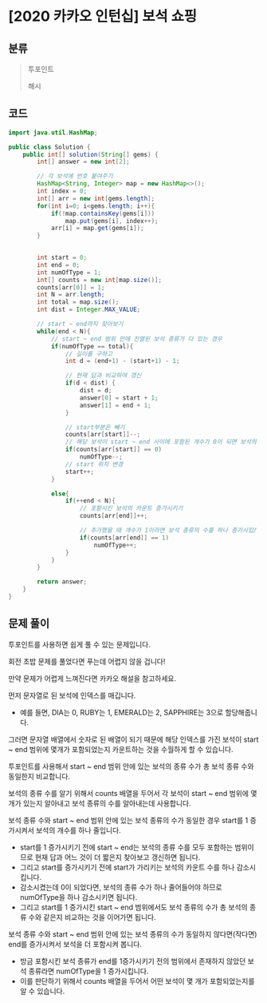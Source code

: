 # [2020 카카오 인턴십] 보석 쇼핑

## 분류
> 투포인트
>
> 해시

## 코드
```java
import java.util.HashMap;

public class Solution {
    public int[] solution(String[] gems) {
        int[] answer = new int[2];

        // 각 보석에 번호 붙여주기
        HashMap<String, Integer> map = new HashMap<>();
        int index = 0;
        int[] arr = new int[gems.length];
        for(int i=0; i<gems.length; i++){
            if(!map.containsKey(gems[i]))
                map.put(gems[i], index++);
            arr[i] = map.get(gems[i]);
        }

        
        int start = 0;
        int end = 0;
        int numOfType = 1;
        int[] counts = new int[map.size()];
        counts[arr[0]] = 1;
        int N = arr.length;
        int total = map.size();
        int dist = Integer.MAX_VALUE;

        // start ~ end까지 찾아보기
        while(end < N){
            // start ~ end 범위 안에 진열된 보석 종류가 다 있는 경우
            if(numOfType == total){
                // 길이를 구하고
                int d = (end+1) - (start+1) - 1;

                // 현재 답과 비교하여 갱신
                if(d < dist) {
                    dist = d;
                    answer[0] = start + 1;
                    answer[1] = end + 1;
                }

                // start부분은 빼기
                counts[arr[start]]--;
                // 해당 보석이 start ~ end 사이에 포함된 개수가 0이 되면 보석의 종류 수 감소시키기
                if(counts[arr[start]] == 0)
                    numOfType--;
                // start 위치 변경
                start++;
            }

            else{
                if(++end < N){
                    // 포함시킨 보석의 카운트 증가시키기
                    counts[arr[end]]++;

                    // 추가했을 때 개수가 1이라면 보석 종류의 수를 하나 증가시킴/
                    if(counts[arr[end]] == 1)
                        numOfType++;
                }
            }
        }

        return answer;
    }
}
```

## 문제 풀이
투포인트를 사용하면 쉽게 풀 수 있는 문제입니다.

회전 초밥 문제를 풀었다면 푸는데 어렵지 않을 겁니다!

만약 문제가 어렵게 느껴진다면 카카오 해설을 참고하세요.

먼저 문자열로 된 보석에 인덱스를 매깁니다. 
   - 예를 들면, DIA는 0, RUBY는 1, EMERALD는 2, SAPPHIRE는 3으로 할당해줍니다.

그러면 문자열 배열에서 숫자로 된 배열이 되기 때문에 해당 인덱스를 가진 보석이 start ~ end 범위에 몇개가 포함되었는지 카운트하는 것을 수월하게 할 수 있습니다.

투포인트를 사용해서 start ~ end 범위 안에 있는 보석의 종류 수가 총 보석 종류 수와 동일한지 비교합니다.

보석의 종류 수를 알기 위해서 counts 배열을 두어서 각 보석이 start ~ end 범위에 몇 개가 있는지 알아내고 보석 종류의 수를 알아내는데 사용합니다.

보석 종류 수와 start ~ end 범위 안에 있는 보석 종류의 수가 동일한 경우 start를 1 증가시켜서 보석의 개수를 하나 줄입니다.
   - start를 1 증가시키기 전에 start ~ end는 보석의 종류 수를 모두 포함하는 범위이므로 현재 답과 어느 것이 더 짧은지 찾아보고 갱신하면 됩니다.
   - 그리고 start를 증가시키기 전에 start가 가리키는 보석의 카운트 수를 하나 감소시킵니다.
   - 감소시켰는데 0이 되었다면, 보석의 종류 수가 하나 줄어들어야 하므로 numOfType을 하나 감소시키면 됩니다.
   - 그리고 start를 1 증가시킨 start ~ end 범위에서도 보석 종류의 수가 총 보석의 종류 수와 같은지 비교하는 것을 이어가면 됩니다.

보석 종류 수와 start ~ end 범위 안에 있는 보석 종류의 수가 동일하지 않다면(작다면) end를 증가시켜서 보석을 더 포함시켜 봅니다.
   - 방금 포함시킨 보석 종류가 end를 1증가시키기 전의 범위에서 존재하지 않았던 보석 종류라면 numOfType을 1 증가시킵니다.
   - 이를 판단하기 위해서 counts 배열을 두어서 어떤 보석이 몇 개가 포함되었는지를 알 수 있습니다.
